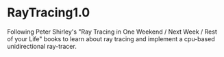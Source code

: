 # RayTracing1.0

Following Peter Shirley's "Ray Tracing in One Weekend / Next Week / Rest of your Life" books 
to learn about ray tracing and implement a cpu-based unidirectional ray-tracer.
